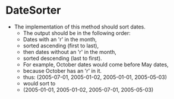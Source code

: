 # DateSorter

   * The implementation of this method should sort dates.
	 * The output should be in the following order:
	 * Dates with an 'r' in the month,
	 * sorted ascending (first to last),
	 * then dates without an 'r' in the month,
	 * sorted descending (last to first).
	 * For example, October dates would come before May dates,
	 * because October has an 'r' in it.
	 * thus: (2005-07-01, 2005-01-02, 2005-01-01, 2005-05-03)
	 * would sort to
	 * (2005-01-01, 2005-01-02, 2005-07-01, 2005-05-03)
